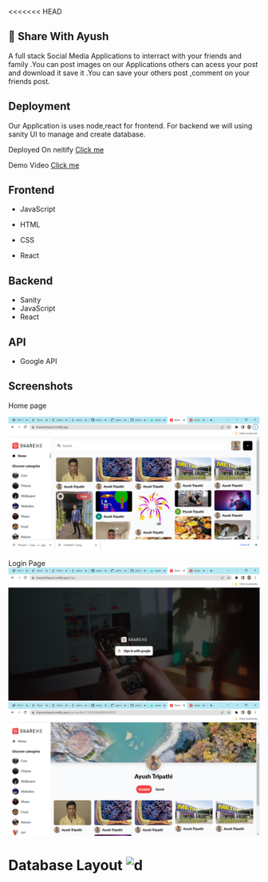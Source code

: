 <<<<<<< HEAD

## 🔗 Share With Ayush

A full stack Social Media Applications to interract with your friends and family .You can post images on our Applications others can acess your post and download it save it .You can save your others post ,comment on your friends post.



## Deployment 
Our Application is uses node,react for frontend.
For backend we will using sanity UI to manage and create database.

Deployed On neitify [Click me ](https://sharewithayush.netlify.app/)

Demo Video [Click me](https://drive.google.com/file/d/1NopICR6MU_Z9TczMJIJ-L0xSO8h5yURH/view?usp=share_link)



## Frontend

- JavaScript 

- HTML
- CSS
- React

## Backend 
- Sanity
- JavaScript
- React

## API
 - Google API 


## Screenshots
Home page

![App Screenshot](https://github.com/Ayushtri441/Sharewith_me/blob/master/frontend/src/assets/Screenshot/Share%20with%20Ayush%20-%20Google%20Chrome%201_14_2023%206_38_31%20AM.png?raw=true)

Login Page
![ss](https://github.com/Ayushtri441/Sharewith_me/blob/master/frontend/src/assets/Screenshot/Share%20with%20Ayush%20-%20Google%20Chrome%201_14_2023%206_39_02%20AM.png?raw=true)
![App Screenshot](https://github.com/Ayushtri441/Sharewith_me/blob/master/frontend/src/assets/Screenshot/Share%20with%20Ayush%20-%20Google%20Chrome%201_14_2023%206_38_54%20AM.png?raw=true)

Database Layout
![d](https://github.com/Ayushtri441/Sharewith_me/blob/master/frontend/src/assets/Screenshot/sharewithAyush%20%E2%80%93%20Desk%20-%20Google%20Chrome%201_14_2023%206_39_17%20AM.png?raw=true)
=======

